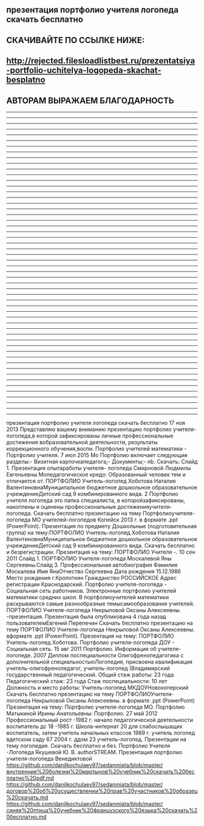 презентация портфолио учителя логопеда скачать бесплатно
--------------------------------------------------
СКАЧИВАЙТЕ ПО ССЫЛКЕ НИЖЕ:
--------------------------------------------------
http://rejected.filesloadlistbest.ru/prezentatsiya-portfolio-uchitelya-logopeda-skachat-besplatno
--------------------------------------------------
АВТОРАМ ВЫРАЖАЕМ БЛАГОДАРНОСТЬ
--------------------------------------------------
--------------------------------------------------
--------------------------------------------------
--------------------------------------------------
--------------------------------------------------
--------------------------------------------------
--------------------------------------------------
--------------------------------------------------
--------------------------------------------------
--------------------------------------------------
--------------------------------------------------
--------------------------------------------------
--------------------------------------------------
--------------------------------------------------
--------------------------------------------------
--------------------------------------------------
--------------------------------------------------
--------------------------------------------------
--------------------------------------------------
--------------------------------------------------
--------------------------------------------------
--------------------------------------------------
--------------------------------------------------
--------------------------------------------------
--------------------------------------------------
--------------------------------------------------
--------------------------------------------------
--------------------------------------------------
--------------------------------------------------
--------------------------------------------------
--------------------------------------------------
--------------------------------------------------
--------------------------------------------------
--------------------------------------------------
--------------------------------------------------
--------------------------------------------------
--------------------------------------------------
--------------------------------------------------
--------------------------------------------------
--------------------------------------------------
--------------------------------------------------
--------------------------------------------------
--------------------------------------------------
--------------------------------------------------
--------------------------------------------------
--------------------------------------------------
--------------------------------------------------
--------------------------------------------------
--------------------------------------------------
--------------------------------------------------
--------------------------------------------------
--------------------------------------------------
--------------------------------------------------
--------------------------------------------------
--------------------------------------------------
презентация портфолио учителя логопеда скачать бесплатно 17 ноя 2013  Представляю вашему вниманию презентацию портфолио учителя-логопеда,в которой зафиксированы личные профессиональные достижения вобразовательной деятельности, результаты коррекционного обучения,воспи. Портфолио учителей математики - Портфолио учителя. 7 июл 2015  Мо Портфолио включает следующие разделы:- Визитная карточкапедагога;- Документы;- nb.  Скачать:  Слайд 1. Презентация опытаработы учителя- логопеда  Смирновой Людмилы Евгеньевны Мопедагогическое кредо: Образованный человек тем и отличается от. ПОРТФОЛИО Учитель-логопед Хоботова Наталия ВалентиновнаМуниципальное бюджетное дошкольное образовательное учреждениеДетский сад 9 комбинированного вида. 2 Портфолио учителя  логопеда  это папка специалиста, в которойзафиксированы, накоплены и оценены профессиональные достиженияучителя-логопеда.  Скачать бесплатно презентацию на тему Портфолиоучителя-логопеда МО учителей-логопедов Копейск 2013 г. в формате .ppt (PowerPoint). Презентация по предмету Дошкольные (подготовительная группа) на тему:ПОРТФОЛИО Учитель-логопед Хоботова Наталия ВалентиновнаМуниципальное бюджетное дошкольное образовательное учреждениеДетский сад 9 комбинированного вида. Скачать бесплатно и безрегистрации. Презентация на тему: ПОРТФОЛИО Учителя  -. 10 сен 2011  Слайд 1. ПОРТФОЛИО Учителя-логопеда Москалевой Яны Сергеевны.Слайд 3. Профессиональная автобиография Фамилия Москалева Имя ЯнаОтчество Сергеевна Дата рождения 15.12.1986 Место рождения г.Кропоткин Гражданство РОССИЙСКОЕ Адрес регистрации Краснодарский. Портфолио учителя-логопеда - Социальная сеть работников. Электронные портфолио учителей математики средних школ. В портфолиоучителей математики раскрываются самые разнообразные темысамообразования учителей. ПОРТФОЛИО Учителя-логопеда Некрыловой Оксаны Алексеевны. -презентация. Презентация была опубликована 4 года назад пользователемЕвгений Перепечин  Скачать бесплатно презентацию на тему ПОРТФОЛИО Учителя-логопеда Некрыловой Оксаны Алексеевны. вформате .ppt (PowerPoint). Презентация на тему: ПОРТФОЛИО Учитель-логопед Хоботова. Портфолио учителя-логопеда ДОУ - Социальная сеть. 15 авг 2011  Портфолио. Информация об учителе-логопеде. 2007 Диплом поспециальности Олигофренопедагогика с дополнительной специальностьюЛогопедия, присвоена квалификация учитель-олигофренопедагог, учитель-логопед (Владимирский государственный педагогический. Общий стаж работы: 23 года Педагогический стаж: 23 года Стаж поспециальности: 10 лет Должность и место работы: Учитель-логопед МКДОУНовохоперский  Скачать бесплатно презентацию на тему ПОРТФОЛИОУчителя-логопеда Некрыловой Оксаны Алексеевны. в формате .ppt (PowerPoint)
Презентация на тему: Портфолио учителя-логопеда МО. Портфолио Матыкиной Ирины Анатольевны: Портфолио. 27 май 2012  Профессиональный рост -1982 г. начало педагогической деятельности воспитатель дс  18 -1985 г. Школа-интернат  20 для слабослышащих воспитатель, затем учитель начальных классов 1989 г.  учитель  логопед вдетском саду  67 2004 г. ддом  23 учитель-логопед. Презентации на тему логопедия. Скачать бесплатно и без. Портфолио Учителя -Логопеда Якушевой Ю. В. authorSTREAM. Презентация портфолио учителя-логопеда Венедиктовой
https://github.com/danilkochulaev97/sedanmiata/blob/master/внутренние%20болезни%20мартынов%20учебник%20скачать%20бесплатно%20pdf.md
https://github.com/danilkochulaev97/sedanmiata/blob/master/договор%20об%20осуществлении%20прав%20участников%20образец%20скачать.md
https://github.com/danilkochulaev97/sedanmiata/blob/master/синяя%20птица%20учебник%20французского%20языка%20скачать%20бесплатно.md